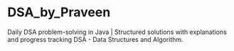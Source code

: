# DSA_by_Praveen
Daily DSA problem-solving in Java | Structured solutions with explanations and progress tracking DSA - Data Structures and Algorithm.
